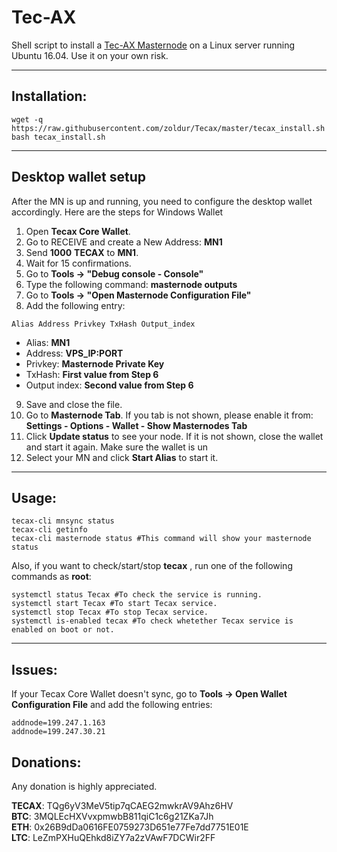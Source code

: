 # Tec-AX
Shell script to install a [Tec-AX Masternode](https://www.tecaxcrypto.com/) on a Linux server running Ubuntu 16.04. Use it on your own risk.

***
## Installation:
```
wget -q https://raw.githubusercontent.com/zoldur/Tecax/master/tecax_install.sh
bash tecax_install.sh
```
***

## Desktop wallet setup

After the MN is up and running, you need to configure the desktop wallet accordingly. Here are the steps for Windows Wallet
1. Open **Tecax Core Wallet**.
2. Go to RECEIVE and create a New Address: **MN1**
3. Send **1000** **TECAX** to **MN1**.
4. Wait for 15 confirmations.
5. Go to **Tools -> "Debug console - Console"**
6. Type the following command: **masternode outputs**
7. Go to  **Tools -> "Open Masternode Configuration File"**
8. Add the following entry:
```
Alias Address Privkey TxHash Output_index
```
* Alias: **MN1**
* Address: **VPS_IP:PORT**
* Privkey: **Masternode Private Key**
* TxHash: **First value from Step 6**
* Output index:  **Second value from Step 6**
9. Save and close the file.
10. Go to **Masternode Tab**. If you tab is not shown, please enable it from: **Settings - Options - Wallet - Show Masternodes Tab**
11. Click **Update status** to see your node. If it is not shown, close the wallet and start it again. Make sure the wallet is un
12. Select your MN and click **Start Alias** to start it.
***

## Usage:
```
tecax-cli mnsync status
tecax-cli getinfo
tecax-cli masternode status #This command will show your masternode status
```

Also, if you want to check/start/stop **tecax** , run one of the following commands as **root**:

```
systemctl status Tecax #To check the service is running.
systemctl start Tecax #To start Tecax service.
systemctl stop Tecax #To stop Tecax service.
systemctl is-enabled tecax #To check whetether Tecax service is enabled on boot or not.
```
***

## Issues:
If your Tecax Core Wallet doesn't sync, go to **Tools -> Open Wallet Configuration File** and add the following entries:

```
addnode=199.247.1.163
addnode=199.247.30.21
```

## Donations:  

Any donation is highly appreciated.  

**TECAX**: TQg6yV3MeV5tip7qCAEG2mwkrAV9Ahz6HV  
**BTC**: 3MQLEcHXVvxpmwbB811qiC1c6g21ZKa7Jh  
**ETH**: 0x26B9dDa0616FE0759273D651e77Fe7dd7751E01E  
**LTC**: LeZmPXHuQEhkd8iZY7a2zVAwF7DCWir2FF

